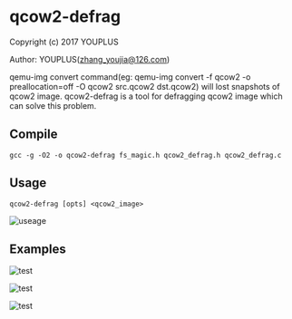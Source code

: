 qcow2-defrag
=========================================================================

Copyright (c) 2017 YOUPLUS

Author: YOUPLUS(<zhang_youjia@126.com>)

qemu-img convert command(eg: qemu-img convert -f qcow2 -o preallocation=off -O qcow2 src.qcow2 dst.qcow2) will lost snapshots of qcow2 image. qcow2-defrag is a tool for defragging qcow2 image which can solve this problem.

## Compile
`gcc -g -O2 -o qcow2-defrag fs_magic.h qcow2_defrag.h qcow2_defrag.c`

## Usage
`qcow2-defrag [opts] <qcow2_image>`

![useage](./test/qcow2-defrag_help.png)

## Examples
![test](./test/qcow2-defrag_info.png)

![test](./test/defrag.png)

![test](./test/defragging.png)
